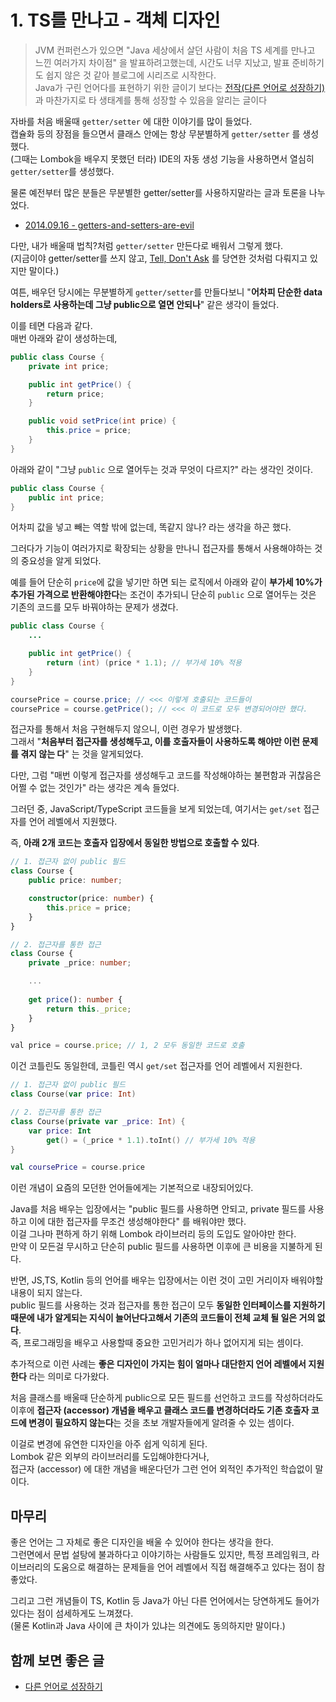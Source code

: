 # 1. TS를 만나고 - 객체 디자인

> JVM 컨퍼런스가 있으면 "Java 세상에서 살던 사람이 처음 TS 세계를 만나고 느낀 여러가지 차이점" 을 발표하려고했는데, 시간도 너무 지났고, 발표 준비하기도 쉽지 않은 것 같아 블로그에 시리즈로 시작한다.  
> Java가 구린 언어다를 표현하기 위한 글이기 보다는 [전작(다른 언어로 성장하기)](https://jojoldu.tistory.com/687)과 마찬가지로 타 생태계를 통해 성장할 수 있음을 알리는 글이다
 
자바를 처음 배울때 `getter/setter` 에 대한 이야기를 많이 들었다.  
캡슐화 등의 장점을 들으면서 클래스 안에는 항상 무분별하게 `getter/setter` 를 생성했다.  
(그때는 Lombok을 배우지 못했던 터라) IDE의 자동 생성 기능을 사용하면서 열심히 `getter/setter`를 생성했다.  
  
물론 예전부터 많은 분들은 무분별한 getter/setter를 사용하지말라는 글과 토론을 나누었다.

- [2014.09.16 - getters-and-setters-are-evil](https://www.yegor256.com/2014/09/16/getters-and-setters-are-evil.html)

다만, 내가 배울때 법칙?처럼 `getter/setter` 만든다로 배워서 그렇게 했다.  
(지금이야 getter/setter를 쓰지 않고, [Tell, Don't Ask](https://martinfowler.com/bliki/TellDontAsk.html) 를 당연한 것처럼 다뤄지고 있지만 말이다.)  
  
여튼, 배우던 당시에는 무분별하게 `getter/setter`를 만들다보니 "**어차피 단순한 data holders로 사용하는데 그냥 public으로 열면 안되나**" 같은 생각이 들었다.  
  
이를 테면 다음과 같다.  
매번 아래와 같이 생성하는데,

```java
public class Course {
    private int price;

    public int getPrice() {
        return price;
    }

    public void setPrice(int price) {
        this.price = price;
    }
}
```

아래와 같이 "그냥 `public` 으로 열어두는 것과 무엇이 다르지?" 라는 생각인 것이다.  

```java
public class Course {
    public int price;
}
```

어차피 값을 넣고 빼는 역할 밖에 없는데, 똑같지 않나? 라는 생각을 하곤 했다.  
  
그러다가 기능이 여러가지로 확장되는 상황을 만나니 접근자를 통해서 사용해야하는 것의 중요성을 알게 되었다.  
  
예를 들어 단순히 `price`에 값을 넣기만 하면 되는 로직에서 아래와 같이 **부가세 10%가 추가된 가격으로 반환해야한다**는 조건이 추가되니 단순히 `public` 으로 열어두는 것은 기존의 코드를 모두 바꿔야하는 문제가 생겼다.

```java
public class Course {
    ...

    public int getPrice() {
        return (int) (price * 1.1); // 부가세 10% 적용
    }
}

coursePrice = course.price; // <<< 이렇게 호출되는 코드들이
coursePrice = course.getPrice(); // <<< 이 코드로 모두 변경되어야만 했다.
```

접근자를 통해서 처음 구현해두지 않으니, 이런 경우가 발생했다.  
그래서 "**처음부터 접근자를 생성해두고, 이를 호출자들이 사용하도록 해야만 이런 문제를 겪지 않는 다**" 는 것을 알게되었다.  
  
다만, 그럼 "매번 이렇게 접근자를 생성해두고 코드를 작성해야하는 불편함과 귀찮음은 어쩔 수 없는 것인가" 라는 생각은 계속 들었다.   
  
그러던 중, JavaScript/TypeScript 코드들을 보게 되었는데, 여기서는 `get/set` 접근자를 언어 레벨에서 지원했다.  
  
즉, **아래 2개 코드는 호출자 입장에서 동일한 방법으로 호출할 수 있다**.

```ts
// 1. 접근자 없이 public 필드
class Course {
    public price: number;

    constructor(price: number) {
        this.price = price;
    }
}

// 2. 접근자를 통한 접근
class Course {
    private _price: number;

    ...
    
    get price(): number {
        return this._price;
    }
}

val price = course.price; // 1, 2 모두 동일한 코드로 호출
```

이건 코틀린도 동일한데, 코틀린 역시 `get/set` 접근자를 언어 레벨에서 지원한다.  

```kotlin
// 1. 접근자 없이 public 필드
class Course(var price: Int)

// 2. 접근자를 통한 접근
class Course(private var _price: Int) {
    var price: Int
        get() = (_price * 1.1).toInt() // 부가세 10% 적용
}

val coursePrice = course.price
```

이런 개념이 요즘의 모던한 언어들에게는 기본적으로 내장되어있다.  
  
Java를 처음 배우는 입장에서는 "public 필드를 사용하면 안되고, private 필드를 사용하고 이에 대한 접근자를 무조건 생성해야한다" 를 배워야만 했다.  
이걸 그나마 편하게 하기 위해 Lombok 라이브러리 등의 도입도 알아야만 한다.  
만약 이 모든걸 무시하고 단순히 public 필드를 사용하면 이후에 큰 비용을 지불하게 된다.  
  
반면, JS,TS, Kotlin 등의 언어를 배우는 입장에서는 이런 것이 고민 거리이자 배워야할 내용이 되지 않는다.  
public 필드를 사용하는 것과 접근자를 통한 접근이 모두 **동일한 인터페이스를 지원하기 때문에 내가 알게되는 지식이 늘어난다고해서 기존의 코드들이 전체 교체 될 일은 거의 없다**.  
즉, 프로그래밍을 배우고 사용할때 중요한 고민거리가 하나 없어지게 되는 셈이다.    
  
추가적으로 이런 사례는 **좋은 디자인이 가지는 힘이 얼마나 대단한지 언어 레벨에서 지원한다** 라는 의미로 다가왔다.  
  
처음 클래스를 배울때 단순하게 public으로 모든 필드를 선언하고 코드를 작성하더라도 이후에 **접근자 (accessor) 개념을 배우고 클래스 코드를 변경하더라도 기존 호출자 코드에 변경이 필요하지 않는다**는 것을 초보 개발자들에게 알려줄 수 있는 셈이다.  
  
이걸로 변경에 유연한 디자인을 아주 쉽게 익히게 된다.  
Lombok 같은 외부의 라이브러리를 도입해야한다거나,  
접근자 (accessor) 에 대한 개념을 배운다던가 그런 언어 외적인 추가적인 학습없이 말이다.    

## 마무리

좋은 언어는 그 자체로 좋은 디자인을 배울 수 있어야 한다는 생각을 한다.  
그런면에서 문법 설탕에 불과하다고 이야기하는 사람들도 있지만, 특정 프레임워크, 라이브러리의 도움으로 해결하는 문제들을 언어 레벨에서 직접 해결해주고 있다는 점이 참 좋았다.  
  
그리고 그런 개념들이 TS, Kotlin 등 Java가 아닌 다른 언어에서는 당연하게도 들어가 있다는 점이 섬세하게도 느껴졌다.  
(물론 Kotlin과 Java 사이에 큰 차이가 있냐는 의견에도 동의하지만 말이다.)

## 함께 보면 좋은 글

- [다른 언어로 성장하기](https://jojoldu.tistory.com/687)